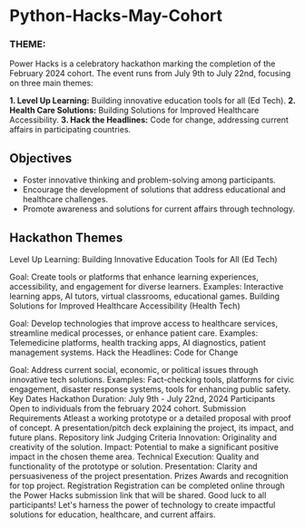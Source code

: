 # Python-Hacks-May-Cohort
### THEME:

Power Hacks is a celebratory hackathon marking the completion of the February 2024 cohort. The event runs from July 9th to July 22nd, focusing on three main themes:

**1. Level Up Learning:** Building innovative education tools for all (Ed Tech).
**2. Health Care Solutions:** Building Solutions for Improved Healthcare Accessibility.
**3. Hack the Headlines:** Code for change, addressing current affairs in participating countries.


## Objectives
- Foster innovative thinking and problem-solving among participants.
- Encourage the development of solutions that address educational and healthcare challenges.
- Promote awareness and solutions for current affairs through technology.

## Hackathon Themes
Level Up Learning: Building Innovative Education Tools for All (Ed Tech)

Goal: Create tools or platforms that enhance learning experiences, accessibility, and engagement for diverse learners.
Examples: Interactive learning apps, AI tutors, virtual classrooms, educational games.
Building Solutions for Improved Healthcare Accessibility (Health Tech)

Goal: Develop technologies that improve access to healthcare services, streamline medical processes, or enhance patient care.
Examples: Telemedicine platforms, health tracking apps, AI diagnostics, patient management systems.
Hack the Headlines: Code for Change

Goal: Address current social, economic, or political issues through innovative tech solutions.
Examples: Fact-checking tools, platforms for civic engagement, disaster response systems, tools for enhancing public safety.
Key Dates
Hackathon Duration: July 9th - July 22nd, 2024
Participants
Open to individuals from the february 2024 cohort.
Submission Requirements
Atleast a working prototype or a detailed proposal with proof of concept.
A presentation/pitch deck explaining the project, its impact, and future plans.
Repository link
Judging Criteria
Innovation: Originality and creativity of the solution.
Impact: Potential to make a significant positive impact in the chosen theme area.
Technical Execution: Quality and functionality of the prototype or solution.
Presentation: Clarity and persuasiveness of the project presentation.
Prizes
Awards and recognition for top project.
Registration
Registration can be completed online through the Power Hacks submission link that will be shared.
Good luck to all participants! Let's harness the power of technology to create impactful solutions for education, healthcare, and current affairs.
